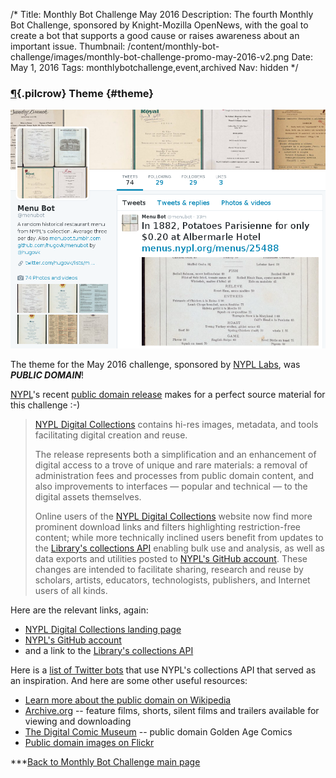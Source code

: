 /*
Title: Monthly Bot Challenge May 2016
Description: The fourth Monthly Bot Challenge, sponsored by Knight-Mozilla OpenNews, with the goal to create a bot that supports a good cause or raises awareness about an important issue.
Thumbnail: /content/monthly-bot-challenge/images/monthly-bot-challenge-promo-may-2016-v2.png
Date: May 1, 2016
Tags: monthlybotchallenge,event,archived
Nav: hidden
*/


### [¶](#theme){.pilcrow} Theme {#theme}

<p class="screenshot float-right">
  <a href="/bots/twitterbots/menubot">
    <img src="/content/bots/twitterbots/images/menubot.png">
  </a>
</p>


The theme for the May 2016 challenge, sponsored by [NYPL Labs](https://twitter.com/nypl_labs), was ***PUBLIC DOMAIN***!

[NYPL](https://twitter.com/nypl)'s recent [public domain release](http://digitalcollections.nypl.org/) makes for a perfect source material for this challenge :-)


> [NYPL Digital Collections](http://digitalcollections.nypl.org/) contains hi-res images, metadata, and tools facilitating digital creation and reuse.
>
> The release represents both a simplification and an enhancement of digital access to a trove of unique and rare materials: a removal of administration fees and processes from public domain content, and also improvements to interfaces — popular and technical — to the digital assets themselves.
>
> Online users of the [NYPL Digital Collections](http://digitalcollections.nypl.org/) website now find more prominent download links and filters highlighting restriction-free content; while more technically inclined users benefit from updates to the [Library's collections API](http://api.repo.nypl.org/) enabling bulk use and analysis, as well as data exports and utilities posted to [NYPL's GitHub account](http://github.com/nypl-publicdomain/). These changes are intended to facilitate sharing, research and reuse by scholars, artists, educators, technologists, publishers, and Internet users of all kinds. 


Here are the relevant links, again:

- [NYPL Digital Collections landing page](http://publicdomain.nypl.org/)
- [NYPL's GitHub account](http://github.com/nypl-publicdomain/)
- and a link to the [Library's collections API](http://api.repo.nypl.org/)

Here is a [list of Twitter bots](https://twitter.com/nypl_labs/lists/nypl-bot-family/members) that use NYPL's collections API that served as an inspiration. And here are some other useful resources:

- [Learn more about the public domain on Wikipedia](https://en.wikipedia.org/wiki/Public_domain)
- [Archive.org](https://archive.org/details/feature_films) -- feature films, shorts, silent films and trailers available for viewing and downloading
- [The Digital Comic Museum](http://digitalcomicmuseum.com/) -- public domain Golden Age Comics
- [Public domain images on Flickr](https://www.flickr.com/groups/publicdomain/)



***[Back to Monthly Bot Challenge main page](/monthly-bot-challenge/)
